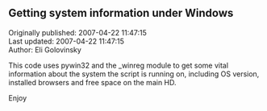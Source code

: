 ## Getting system information under Windows  
Originally published: 2007-04-22 11:47:15  
Last updated: 2007-04-22 11:47:15  
Author: Eli Golovinsky  
  
This code uses pywin32 and the _winreg module to get some vital information about the system the script is running on, including OS version, installed browsers and free space on the main HD.

Enjoy
